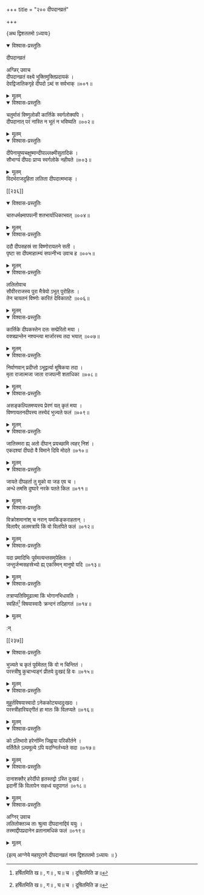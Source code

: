 +++
title = "२०० दीपदानव्रतं"

+++

\{अथ द्विशततमो ऽध्यायः\}


<details open><summary>विश्वास-प्रस्तुतिः</summary>

दीपदानव्रतं  
    
अग्न्निर् उवाच  
दीपदानव्रतं वक्ष्ये भुक्तिमुक्तिप्रदायकं ।  
देवद्विजातिकगृहे दीपदो ऽब्दं स सर्वभाक् ॥००१॥
</details>

<details><summary>मूलम्</summary>

दीपदानव्रतं  
    
अग्न्निर् उवाच  
दीपदानव्रतं वक्ष्ये भुक्तिमुक्तिप्रदायकं ।  
देवद्विजातिकगृहे दीपदो ऽब्दं स सर्वभाक् ॥००१॥
</details>  

<details open><summary>विश्वास-प्रस्तुतिः</summary>

चतुर्मासं विष्णुलोकी कार्त्तिके स्वर्गलोक्यपि ।  
दीपदानात् परं नास्ति न भूतं न भविष्यति ॥००२॥
</details>

<details><summary>मूलम्</summary>

चतुर्मासं विष्णुलोकी कार्त्तिके स्वर्गलोक्यपि ।  
दीपदानात् परं नास्ति न भूतं न भविष्यति ॥००२॥
</details>  

<details open><summary>विश्वास-प्रस्तुतिः</summary>

दीपेनायुष्यचक्षुष्मान्दीपाल्लक्ष्मीसुतादिकं   ।  
सौभाग्यं दीपदः प्राप्य स्वर्गलोके नहीयते ॥००३॥
</details>

<details><summary>मूलम्</summary>

दीपेनायुष्यचक्षुष्मान्दीपाल्लक्ष्मीसुतादिकं   ।  
सौभाग्यं दीपदः प्राप्य स्वर्गलोके नहीयते ॥००३॥
</details>  
विदर्भराजदुहिता ललिता दीपदात्मभाक् ।  

[[२३६]]
    

<details open><summary>विश्वास-प्रस्तुतिः</summary>

चारुधर्मक्ष्मापपत्नी शतभार्याधिकाभवत् ॥००४॥
</details>

<details><summary>मूलम्</summary>

चारुधर्मक्ष्मापपत्नी शतभार्याधिकाभवत् ॥००४॥
</details>  

<details open><summary>विश्वास-प्रस्तुतिः</summary>

ददौ दीपसहस्रं सा विष्णोरायतने सती ।  
पृष्टा सा दीपमाहात्म्यं सपत्नीभ्य उवाच ह   ॥००५॥
</details>

<details><summary>मूलम्</summary>

ददौ दीपसहस्रं सा विष्णोरायतने सती ।  
पृष्टा सा दीपमाहात्म्यं सपत्नीभ्य उवाच ह   ॥००५॥
</details>  
    

<details open><summary>विश्वास-प्रस्तुतिः</summary>

ललितोवाच  
सौवीरराजस्य पुरा मैत्रेयो ऽभूत् पुरोहितः ।  
तेन चायतनं विष्णोः कारितं देविकातटे ॥००६॥
</details>

<details><summary>मूलम्</summary>

ललितोवाच  
सौवीरराजस्य पुरा मैत्रेयो ऽभूत् पुरोहितः ।  
तेन चायतनं विष्णोः कारितं देविकातटे ॥००६॥
</details>  

<details open><summary>विश्वास-प्रस्तुतिः</summary>

कार्त्तिके दीपकस्तेन दत्तः सम्प्रेरितो मया ।  
वक्त्रप्रान्तेन नश्यन्त्या मार्जारस्य तदा भयात् ॥००७॥
</details>

<details><summary>मूलम्</summary>

कार्त्तिके दीपकस्तेन दत्तः सम्प्रेरितो मया ।  
वक्त्रप्रान्तेन नश्यन्त्या मार्जारस्य तदा भयात् ॥००७॥
</details>  

<details open><summary>विश्वास-प्रस्तुतिः</summary>

निर्वाणवान् प्रदीप्तो ऽभूद्वर्त्या मूषिकया तदा   ।  
मृता राजात्मजा जाता राजपत्नी शताधिका ॥००८॥
</details>

<details><summary>मूलम्</summary>

निर्वाणवान् प्रदीप्तो ऽभूद्वर्त्या मूषिकया तदा   ।  
मृता राजात्मजा जाता राजपत्नी शताधिका ॥००८॥
</details>  

<details open><summary>विश्वास-प्रस्तुतिः</summary>

असङ्कल्पितमप्यस्य प्रेरणं यत् कृतं मया ।  
विष्णायतनदीपस्य तस्येदं भुज्यते फलं ॥००९॥
</details>

<details><summary>मूलम्</summary>

असङ्कल्पितमप्यस्य प्रेरणं यत् कृतं मया ।  
विष्णायतनदीपस्य तस्येदं भुज्यते फलं ॥००९॥
</details>  

<details open><summary>विश्वास-प्रस्तुतिः</summary>

जातिस्मरा ह्य् अतो दीपान् प्रयच्छामि त्वहर् निशं ।  
एकदश्यां दीपदो वै विमाने दिवि मोदते ॥०१०॥
</details>

<details><summary>मूलम्</summary>

जातिस्मरा ह्य् अतो दीपान् प्रयच्छामि त्वहर् निशं ।  
एकदश्यां दीपदो वै विमाने दिवि मोदते ॥०१०॥
</details>  

<details open><summary>विश्वास-प्रस्तुतिः</summary>

जायते दीपहर्ता तु मूको वा जड एव च ।  
अन्धे तमसि दुष्पारे नरके पतते किल ॥०११॥
</details>

<details><summary>मूलम्</summary>

जायते दीपहर्ता तु मूको वा जड एव च ।  
अन्धे तमसि दुष्पारे नरके पतते किल ॥०११॥
</details>  

<details open><summary>विश्वास-प्रस्तुतिः</summary>

विक्रोशमानांश् च नरान् यमकिङ्कराहतान् ।  
विलापैर् अलमत्रापि किं वो विलपिते फलं ॥०१२॥
</details>

<details><summary>मूलम्</summary>

विक्रोशमानांश् च नरान् यमकिङ्कराहतान् ।  
विलापैर् अलमत्रापि किं वो विलपिते फलं ॥०१२॥
</details>  

<details open><summary>विश्वास-प्रस्तुतिः</summary>

यदा प्रमादिभिः पूर्वमत्यन्तसमुपेक्षितः ।  
जन्तुर्जन्मसहस्रेभ्यो ह्य् एकस्मिन् मानुषो यदि ॥०१३॥
</details>

<details><summary>मूलम्</summary>

यदा प्रमादिभिः पूर्वमत्यन्तसमुपेक्षितः ।  
जन्तुर्जन्मसहस्रेभ्यो ह्य् एकस्मिन् मानुषो यदि ॥०१३॥
</details>  

<details open><summary>विश्वास-प्रस्तुतिः</summary>

तत्राप्यतिविमूढात्मा किं भोगानभिधावति ।  
स्वहितं[^१] विषयास्वादैः क्रन्दनं तदिहागतं   ॥०१४॥
</details>

<details><summary>मूलम्</summary>

तत्राप्यतिविमूढात्मा किं भोगानभिधावति ।  
स्वहितं[^१] विषयास्वादैः क्रन्दनं तदिहागतं   ॥०१४॥
</details>  
    
:न्  
    
[^१]: हर्षितमिति ख॥ , ग॥ , घ॥ च । दूषितमिति ङ॥  

[[२३७]]
    

<details open><summary>विश्वास-प्रस्तुतिः</summary>

भुज्यते च कृतं पूर्वमेतत् किं वो न चिन्तितं ।  
परस्त्रीषु कुचाभ्यङ्गं प्रीतये दुःखदं हि वः   ॥०१५॥
</details>

<details><summary>मूलम्</summary>

भुज्यते च कृतं पूर्वमेतत् किं वो न चिन्तितं ।  
परस्त्रीषु कुचाभ्यङ्गं प्रीतये दुःखदं हि वः   ॥०१५॥
</details>  

<details open><summary>विश्वास-प्रस्तुतिः</summary>

मुहूर्तविषयास्वादो ऽनेककोट्यव्ददुःखदः ।  
परस्त्रीहारियद्गीतं हा मातः किं विलप्यते ॥०१६॥
</details>

<details><summary>मूलम्</summary>

मुहूर्तविषयास्वादो ऽनेककोट्यव्ददुःखदः ।  
परस्त्रीहारियद्गीतं हा मातः किं विलप्यते ॥०१६॥
</details>  

<details open><summary>विश्वास-प्रस्तुतिः</summary>

को ऽतिभारो हरेर्नाम्नि जिह्वया परिकीर्तने ।  
वर्तितैले ऽल्पमूल्ये ऽपि यदग्निर्लभ्यते सदा ॥०१७॥
</details>

<details><summary>मूलम्</summary>

को ऽतिभारो हरेर्नाम्नि जिह्वया परिकीर्तने ।  
वर्तितैले ऽल्पमूल्ये ऽपि यदग्निर्लभ्यते सदा ॥०१७॥
</details>  

<details open><summary>विश्वास-प्रस्तुतिः</summary>

दानाशक्तैर् हरेर्दीपो हृतस्तद्वो ऽस्ति दुःखदं ।  
इदानीं किं विलापेन सहध्वं यदुपागतं ॥०१८॥
</details>

<details><summary>मूलम्</summary>

दानाशक्तैर् हरेर्दीपो हृतस्तद्वो ऽस्ति दुःखदं ।  
इदानीं किं विलापेन सहध्वं यदुपागतं ॥०१८॥
</details>  
    

<details open><summary>विश्वास-प्रस्तुतिः</summary>

अग्निर् उवाच  
ललितोक्तञ्च ताः श्रुत्वा दीपदानाद्दिवं ययुः   ।  
तस्माद्दीपप्रदानेन व्रतानामधिकं फलं ॥०१९॥
</details>

<details><summary>मूलम्</summary>

अग्निर् उवाच  
ललितोक्तञ्च ताः श्रुत्वा दीपदानाद्दिवं ययुः   ।  
तस्माद्दीपप्रदानेन व्रतानामधिकं फलं ॥०१९॥
</details>  
    
\{इत्य् आग्नेये महापुराणे दीपदानव्रतं नाम द्विशततमो ऽध्यायः ॥  }
    